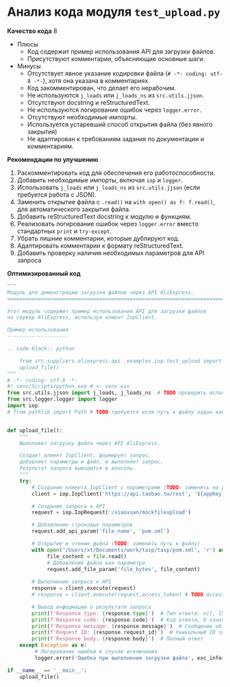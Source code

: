 # Анализ кода модуля `test_upload.py`

**Качество кода**
8
- Плюсы
    - Код содержит пример использования API для загрузки файлов.
    - Присутствуют комментарии, объясняющие основные шаги.
- Минусы
    -  Отсутствует явное указание кодировки файла (`# -*- coding: utf-8 -*-`), хотя она указана в комментариях.
    -  Код закомментирован, что делает его нерабочим.
    -  Не используются `j_loads` или `j_loads_ns` из `src.utils.jjson`.
    -  Отсутствуют docstring и reStructuredText.
    -  Не используются логирование ошибок через `logger.error`.
    -  Отсутствуют необходимые импорты.
    -  Используется устаревший способ открытия файла (без явного закрытия)
   -   Не адаптирован к требованиям задания по документации и комментариям.

**Рекомендации по улучшению**

1.  Раскомментировать код для обеспечения его работоспособности.
2.  Добавить необходимые импорты, включая `iop` и `logger`.
3.  Использовать `j_loads` или `j_loads_ns` из `src.utils.jjson` (если требуется работа с JSON).
4.  Заменить открытие файла с `.read()` на `with open() as f: f.read()`, для автоматического закрытия файла.
5.  Добавить reStructuredText docstring к модулю и функциям.
6.  Реализовать логирование ошибок через `logger.error` вместо стандартных `print` и `try-except`.
7.  Убрать лишние комментарии, которые дублируют код.
8.  Адаптировать комментарии к формату reStructuredText.
9.  Добавить проверку наличия необходимых параметров для API запроса

**Оптимизированный код**

```python
"""
Модуль для демонстрации загрузки файлов через API AliExpress.
=========================================================================================

Этот модуль содержит пример использования API для загрузки файлов
на сервер AliExpress, используя клиент IopClient.

Пример использования
--------------------

.. code-block:: python

    from src.suppliers.aliexpress.api._examples.iop.test_upload import upload_file
    upload_file()
"""
# -*- coding: utf-8 -*-
#! venv/Scripts/python.exe # <- venv win
from src.utils.jjson import j_loads, j_loads_ns  # TODO проверить используются ли эти функции здесь
from src.logger.logger import logger
import iop
# from pathlib import Path # TODO требуется если путь к файлу задан как Path


def upload_file():
    """
    Выполняет загрузку файла через API AliExpress.

    Создает клиент IopClient, формирует запрос,
    добавляет параметры и файл, и выполняет запрос.
    Результат запроса выводится в консоль.
    """
    try:
        # Создание клиента IopClient с параметрами (TODO: заменить на реальные значения)
        client = iop.IopClient('https://api.taobao.tw/rest', '${appKey}', '${appSecret}')

        # Создание запроса к API
        request = iop.IopRequest('/xiaoxuan/mockfileupload')

        # Добавление строковых параметров
        request.add_api_param('file_name', 'pom.xml')

        # Открытие и чтение файла (TODO: заменить путь к файлу)
        with open('/Users/xt/Documents/work/tasp/tasp/pom.xml', 'r') as file:
             file_content = file.read()
             # Добавление файла как параметра
             request.add_file_param('file_bytes', file_content)
        
        # Выполнение запроса к API
        response = client.execute(request)
        # response = client.execute(request,access_token) # TODO access_token использовать если нужен

        # Вывод информации о результате запроса
        print(f'Response type: {response.type}')  # Тип ответа: nil, ISP, ISV, SYSTEM
        print(f'Response code: {response.code}')  # Код ответа, 0 означает отсутствие ошибки
        print(f'Response message: {response.message}')  # Сообщение об ошибке
        print(f'Request ID: {response.request_id}')  # Уникальный ID запроса
        print(f'Response body: {response.body}')  # Полный ответ
    except Exception as e:
         # Логирование ошибки в случае исключения
         logger.error('Ошибка при выполнении загрузки файла', exc_info=True)

if __name__ == '__main__':
    upload_file()
```